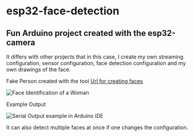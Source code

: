 # esp32-face-detection

## Fun Arduino project created with the esp32-camera

It differs with other projects that in this case, I create my own streaming configuration, sensor configuration, face detection configuration and my own drawings of the face.

Fake Person created with the tool [Url for creating faces](https://this-person-does-not-exist.com/en)

![Face Identification of a Woman](https://github.com/user-attachments/assets/43f9b1b2-e9ae-427a-aed4-0bf9957915a0)


Example Output


![Serial Output example in Arduino IDE](https://github.com/user-attachments/assets/920e3993-ca65-48f6-b099-6891a0b96899)

It can also detect multiple faces at once if one changes the configuration.
